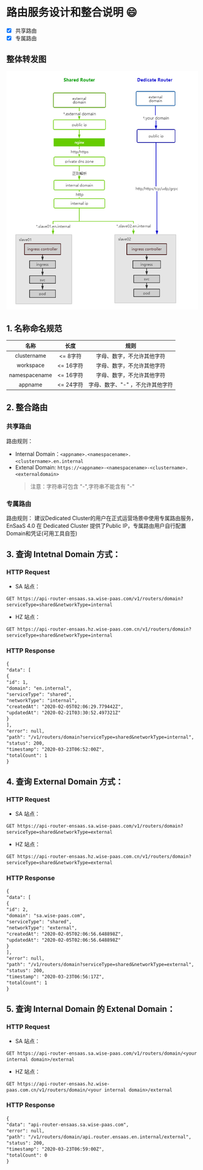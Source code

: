 # 路由服务设计和整合说明   :smile:

- [x] 共享路由
- [x] 专属路由

## 整体转发图
![图片](images/router.png)


## 1. 名称命名规范  
| **名称**   | **长度**   | **规则**   |
|:----:|:----:|:----:|
| clustername | <= 8字符 | 字母、数字，不允许其他字符 |
| workspace | <= 16字符 | 字母、数字，不允许其他字符 |
| namespacename  | <= 16字符 | 字母、数字，不允许其他字符 |
| appname | <= 24字符 | 字母、数字、"-" ，不允许其他字符 |

## 2. 整合路由
### 共享路由
路由规则：
- Internal Domain：`<appname>.<namespacename>.<clustername>.en.internal`
- Extenal Domain: `https://<appname>-<namespacename>-<clustername>.<externaldomain>`
  > 注意：<appname>字符串可包含 "-",<namespacename>字符串不能含有 "-"
  
### 专属路由
路由规则：
建议Dedicated Cluster的用户在正式运营场景中使用专属路由服务，EnSaaS 4.0 在 Dedicated Cluster 提供了Public IP，专属路由用户自行配置Domain和凭证(可用工具自签)

## 3. 查询 Intetnal Domain 方式：
### HTTP Request  
- SA 站点：
```
GET https://api-router-ensaas.sa.wise-paas.com/v1/routers/domain?serviceType=shared&networkType=internal
```
- HZ 站点：
```
GET https://api-router-ensaas.hz.wise-paas.com.cn/v1/routers/domain?serviceType=shared&networkType=internal
```
### HTTP Response
```
{
"data": [
{
"id": 1,
"domain": "en.internal",
"serviceType": "shared",
"networkType": "internal",
"createdAt": "2020-02-05T02:06:29.779442Z",
"updatedAt": "2020-02-21T03:30:52.497321Z"
}
],
"error": null,
"path": "/v1/routers/domain?serviceType=shared&networkType=internal",
"status": 200,
"timestamp": "2020-03-23T06:52:00Z",
"totalCount": 1
}
```
## 4. 查询 External Domain 方式：
### HTTP Request  
- SA 站点：
```
GET https://api-router-ensaas.sa.wise-paas.com/v1/routers/domain?serviceType=shared&networkType=external
```
- HZ 站点：
```
GET https://api-router-ensaas.hz.wise-paas.com.cn/v1/routers/domain?serviceType=shared&networkType=external
```
### HTTP Response
```
{
"data": [
{
"id": 2,
"domain": "sa.wise-paas.com",
"serviceType": "shared",
"networkType": "external",
"createdAt": "2020-02-05T02:06:56.648898Z",
"updatedAt": "2020-02-05T02:06:56.648898Z"
}
],
"error": null,
"path": "/v1/routers/domain?serviceType=shared&networkType=external",
"status": 200,
"timestamp": "2020-03-23T06:56:17Z",
"totalCount": 1
}
```
## 5. 查询 Internal Domain 的 Extenal Domain：
### HTTP Request  
- SA 站点：
```
GET https://api-router-ensaas.sa.wise-paas.com/v1/routers/domain/<your internal domain>/external
```
- HZ 站点：
```
GET https://api-router-ensaas.hz.wise-paas.com.cn/v1/routers/domain/<your internal domain>/external
```
### HTTP Response
```
{
"data": "api-router-ensaas.sa.wise-paas.com",
"error": null,
"path": "/v1/routers/domain/api.router.ensaas.en.internal/external",
"status": 200,
"timestamp": "2020-03-23T06:59:00Z",
"totalCount": 0
}
```


